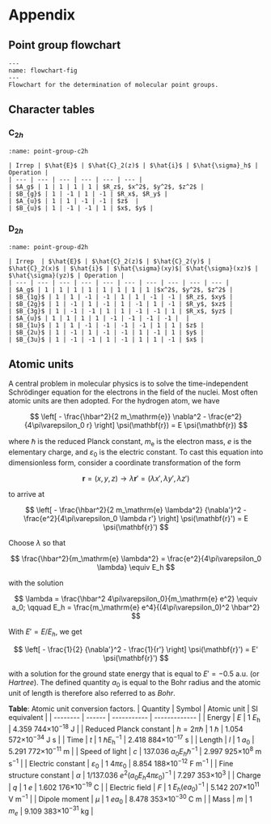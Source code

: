 # Appendix

## Point group flowchart

```{figure} ../images/flowchart.*
---
name: flowchart-fig
---
Flowchart for the determination of molecular point groups.
```

## Character tables

### C$_{2h}$

```{table} Character table for the $C_{2h}$ point group.
:name: point-group-c2h

| Irrep | $\hat{E}$ | $\hat{C}_2(z)$ | $\hat{i}$ | $\hat{\sigma}_h$ | Operation |
| --- | --- | --- | --- | --- | --- |
| $A_g$ | 1 | 1 | 1 | 1 | $R_z$, $x^2$, $y^2$, $z^2$ |
| $B_{g}$ | 1 | -1 | 1 | -1 | $R_x$, $R_y$ |
| $A_{u}$ | 1 | 1 | -1 | -1 | $z$  |
| $B_{u}$ | 1 | -1 | -1 | 1 | $x$, $y$ |
```

### D$_{2h}$

```{table} Character table for the $D_{2h}$ point group.
:name: point-group-d2h

| Irrep  | $\hat{E}$ | $\hat{C}_2(z)$ | $\hat{C}_2(y)$ | $\hat{C}_2(x)$ | $\hat{i}$ | $\hat{\sigma}(xy)$| $\hat{\sigma}(xz)$ | $\hat{\sigma}(yz)$ | Operation |
| --- | --- | --- | --- | --- | --- | --- | --- | --- | --- |
| $A_g$ | 1 | 1 | 1 | 1 | 1 | 1 | 1 | 1 |$x^2$, $y^2$, $z^2$ |
| $B_{1g}$ | 1 | 1 | -1 | -1 | 1 | 1 | -1 | -1 | $R_z$, $xy$ |
| $B_{2g}$ | 1 | -1 | 1 | -1 | 1 | -1 | 1 | -1 | $R_y$, $xz$ |
| $B_{3g}$ | 1 | -1 | -1 | 1 | 1 | -1 | -1 | 1 | $R_x$, $yz$ |
| $A_{u}$ | 1 | 1 | 1 | 1 | -1 | -1 | -1 | -1 |  |
| $B_{1u}$ | 1 | 1 | -1 | -1 | -1 | -1 | 1 | 1 | $z$ |
| $B_{2u}$ | 1 | -1 | 1 | -1 | -1 | 1 | -1 | 1 | $y$ |
| $B_{3u}$ | 1 | -1 | -1 | 1 | -1 | 1 | 1 | -1 | $x$ |
```
## Atomic units

A central problem in molecular physics is to solve the time-independent Schrödinger equation for the electrons in the field of the nuclei. Most often atomic units are then adopted. For the hydrogen atom, we have

$$
\left[
     - \frac{\hbar^2}{2 m_\mathrm{e}} \nabla^2
     - \frac{e^2}{4\pi\varepsilon_0 r}
     \right] \psi(\mathbf{r}) =
     E  \psi(\mathbf{r})
$$

where $\hbar$ is the reduced Planck constant, $m_\mathrm{e}$ is the electron mass, $e$ is the elementary charge, and $\varepsilon_0$ is the electric constant. To cast this equation into dimensionless form, consider a coordinate transformation of the form

$$
    \mathbf{r} = (x,y,z) \longrightarrow
    \lambda \mathbf{r}' = (\lambda x', \lambda y', \lambda z')
$$

to arrive at

$$
\left[
     - \frac{\hbar^2}{2 m_\mathrm{e} \lambda^2} {\nabla'}^2
     - \frac{e^2}{4\pi\varepsilon_0 \lambda r'}
     \right] \psi(\mathbf{r}') =
     E  \psi(\mathbf{r}')
$$

Choose $\lambda$ so that 

$$
     \frac{\hbar^2}{m_\mathrm{e} \lambda^2} =
     \frac{e^2}{4\pi\varepsilon_0 \lambda} \equiv E_h
$$

with the solution

$$
     \lambda =
     \frac{\hbar^2 4\pi\varepsilon_0}{m_\mathrm{e} e^2} \equiv a_0; 
\qquad 
     E_h = 
     \frac{m_\mathrm{e} e^4}{(4\pi\varepsilon_0)^2 \hbar^2}
$$

With $E' = E/E_h$, we get

$$
\left[
     - \frac{1}{2} {\nabla'}^2
     - \frac{1}{r'}
     \right] \psi(\mathbf{r}') =
     E'  \psi(\mathbf{r}')
$$

with a solution for the ground state energy that is equal to $E' = -0.5$ a.u. (or *Hartree*). The defined quantity $a_0$ is equal to the Bohr radius and the atomic unit of length is therefore also referred to as *Bohr*.

**Table**: Atomic unit conversion factors.
| Quantity | Symbol | Atomic unit | SI equivalent |
| -------- | ------ | ----------- | ------------- |
| Energy                  | $E$ | 1 $E_\mathrm{h}$ | 4.359 744$\times 10^{-18}$ J |
| Reduced Planck constant | $h = 2\pi\hbar$ | 1 $\hbar$ | 1.054 572$\times 10^{-34}$ J s |
| Time                    | $t$ | 1 $\hbar E_\mathrm{h}^{-1}$ | 2.418 884$\times 10^{-17}$ s |
| Length                  | $l$ | 1 $a_0$ | 5.291 772$\times 10^{-11}$ m |
| Speed of light          | $c$ | 137.036 $a_0 E_h  \hbar^{-1}$ | 2.997 925$\times 10^{8}$ m s$^{-1}$ |
| Electric constant       | $\varepsilon_0$ | 1 $4\pi\varepsilon_0$ | 8.854 188$\times 10^{-12}$ F m$^{-1}$ |
| Fine structure constant | $\alpha$ | 1/137.036 $e^2( a_0 E_h 4\pi\varepsilon_0)^{-1}$ | 7.297 353$\times 10^{3}$ |
| Charge                  | $q$ | 1 $e$ | 1.602 176$\times 10^{-19}$ C |
| Electric field          | $F$ | 1 $E_h (e a_{0})^{-1}$ | 5.142 207$\times 10^{11}$ V m$^{-1}$ |
| Dipole moment           | $\mu$ | 1 $e a_{0}$ | 8.478 353$\times 10^{-30}$ C m |
| Mass                    | $m$ | 1 $m_e$ | 9.109 383$\times 10^{-31}$ kg |
